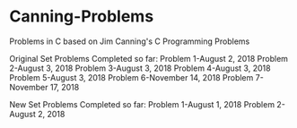 # Canning-Problems
Problems in C based on Jim Canning's C Programming Problems


Original Set Problems Completed so far:
Problem 1-August 2, 2018
Problem 2-August 3, 2018
Problem 3-August 3, 2018
Problem 4-August 3, 2018
Problem 5-August 3, 2018
Problem 6-November 14, 2018
Problem 7-November 17, 2018

New Set Problems Completed so far:
Problem 1-August 1, 2018
Problem 2-August 2, 2018
